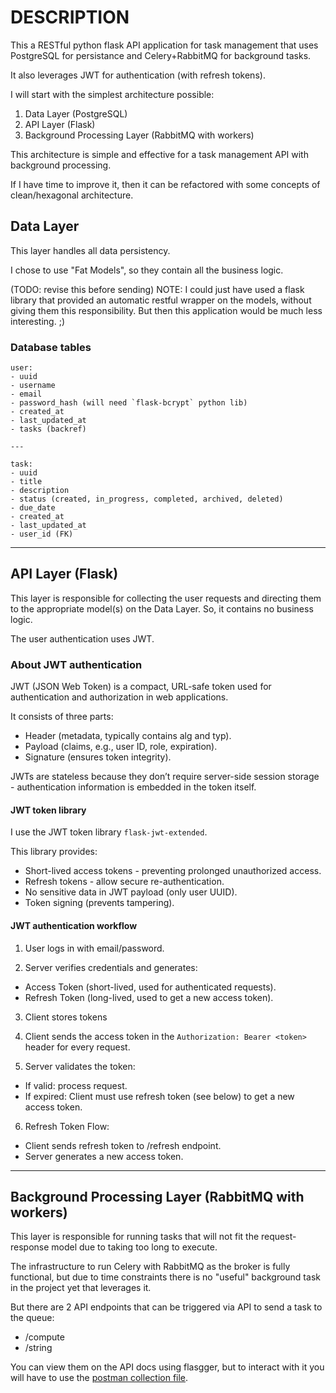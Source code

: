 # DESCRIPTION

This a RESTful python flask API application for task management that uses PostgreSQL for persistance and Celery+RabbitMQ for background tasks.

It also leverages JWT for authentication (with refresh tokens).

I will start with the simplest architecture possible:

1) Data Layer (PostgreSQL)
2) API Layer (Flask)
3) Background Processing Layer (RabbitMQ with workers)

This architecture is simple and effective for a task management API with background processing.

If I have time to improve it, then it can be refactored with some concepts of clean/hexagonal architecture.

## Data Layer

This layer handles all data persistency.

I chose to use "Fat Models", so they contain all the business logic.

(TODO: revise this before sending) NOTE: I could just have used a flask library that provided an automatic restful wrapper on the models, without giving them this responsibility. But then this application would be much less interesting. ;)

### Database tables

```
user:
- uuid
- username
- email
- password_hash (will need `flask-bcrypt` python lib)
- created_at
- last_updated_at
- tasks (backref)

---

task:
- uuid
- title
- description
- status (created, in_progress, completed, archived, deleted)
- due_date
- created_at
- last_updated_at
- user_id (FK)
```

---

## API Layer (Flask)

This layer is responsible for collecting the user requests and directing them to the appropriate model(s) on the Data Layer. So, it contains no business logic.

The user authentication uses JWT.

### About JWT authentication

JWT (JSON Web Token) is a compact, URL-safe token used for authentication and authorization in web applications.

It consists of three parts:

- Header (metadata, typically contains alg and typ).
- Payload (claims, e.g., user ID, role, expiration).
- Signature (ensures token integrity).

JWTs are stateless because they don’t require server-side session storage - authentication information is embedded in the token itself.

#### JWT token library

I use the JWT token library `flask-jwt-extended`.

This library provides:

- Short-lived access tokens - preventing prolonged unauthorized access.
- Refresh tokens - allow secure re-authentication.
- No sensitive data in JWT payload (only user UUID).
- Token signing (prevents tampering).

#### JWT authentication workflow

1) User logs in with email/password.

2) Server verifies credentials and generates:
- Access Token (short-lived, used for authenticated requests).
- Refresh Token (long-lived, used to get a new access token).

3) Client stores tokens

4) Client sends the access token in the `Authorization: Bearer <token>` header for every request.

5) Server validates the token:
- If valid: process request.
- If expired: Client must use refresh token (see below) to get a new access token.

6) Refresh Token Flow:
- Client sends refresh token to /refresh endpoint.
- Server generates a new access token.

---

## Background Processing Layer (RabbitMQ with workers)

This layer is responsible for running tasks that will not fit the request-response model due to taking too long to execute.

The infrastructure to run Celery with RabbitMQ as the broker is fully functional, but due to time constraints there is no "useful" background task in the project yet that leverages it.

But there are 2 API endpoints that can be triggered via API to send a task to the queue:

- /compute
- /string

You can view them on the API docs using flasgger, but to interact with it you will have to use the [postman collection file](./pydo.postman_collection.json).
